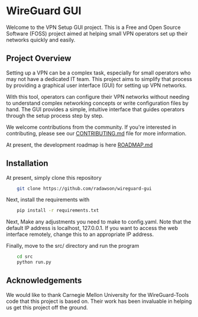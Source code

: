 # WireGuard GUI

Welcome to the VPN Setup GUI project. This is a Free and Open Source Software (FOSS) project aimed at helping small VPN operators set up their networks quickly and easily.

## Project Overview

Setting up a VPN can be a complex task, especially for small operators who may not have a dedicated IT team. This project aims to simplify that process by providing a graphical user interface (GUI) for setting up VPN networks.

With this tool, operators can configure their VPN networks without needing to understand complex networking concepts or write configuration files by hand. The GUI provides a simple, intuitive interface that guides operators through the setup process step by step.

We welcome contributions from the community. If you're interested in contributing, please see our [CONTRIBUTING.md](CONTRIBUTING.md) file for more information.

At present, the development roadmap is here [ROADMAP.md](ROADMAP.md)

## Installation

At present, simply clone this repository

```bash
    git clone https://github.com/radawson/wireguard-gui
```

Next, install the requirements with

```bash
    pip install -r requirements.txt
```

Next, Make any adjustments you need to make to config.yaml. Note that the default IP address is localhost, 127.0.0.1. If you want to access the web interface remotely, change this to an appropriate IP address.

Finally, move to the src/ directory and run the program

```bash
    cd src
    python run.py
```

## Acknowledgements

We would like to thank Carnegie Mellon University for the WireGuard-Tools code that this project is based on. Their work has been invaluable in helping us get this project off the ground.
